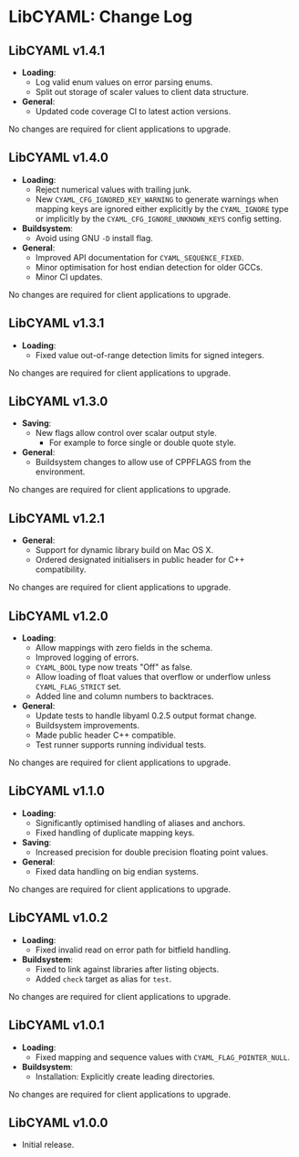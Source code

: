LibCYAML: Change Log
====================

## LibCYAML v1.4.1

* **Loading**:
  * Log valid enum values on error parsing enums.
  * Split out storage of scaler values to client data structure.
* **General**:
  * Updated code coverage CI to latest action versions.

No changes are required for client applications to upgrade.


## LibCYAML v1.4.0

* **Loading**:
  * Reject numerical values with trailing junk.
  * New `CYAML_CFG_IGNORED_KEY_WARNING` to generate warnings when mapping
    keys are ignored either explicitly by the `CYAML_IGNORE` type or implicitly
    by the `CYAML_CFG_IGNORE_UNKNOWN_KEYS` config setting.
* **Buildsystem**:
  * Avoid using GNU `-D` install flag.
* **General**:
  * Improved API documentation for `CYAML_SEQUENCE_FIXED`.
  * Minor optimisation for host endian detection for older GCCs.
  * Minor CI updates.

No changes are required for client applications to upgrade.


## LibCYAML v1.3.1

* **Loading**:
  * Fixed value out-of-range detection limits for signed integers.

No changes are required for client applications to upgrade.


## LibCYAML v1.3.0

* **Saving**:
  * New flags allow control over scalar output style.
    - For example to force single or double quote style.
* **General**:
  * Buildsystem changes to allow use of CPPFLAGS from the environment.

No changes are required for client applications to upgrade.


## LibCYAML v1.2.1

* **General**:
  * Support for dynamic library build on Mac OS X.
  * Ordered designated initialisers in public header for C++ compatibility.

No changes are required for client applications to upgrade.


## LibCYAML v1.2.0

* **Loading**:
  * Allow mappings with zero fields in the schema.
  * Improved logging of errors.
  * `CYAML_BOOL` type now treats "Off" as false.
  * Allow loading of float values that overflow or underflow unless
    `CYAML_FLAG_STRICT` set.
  * Added line and column numbers to backtraces.
* **General**:
  * Update tests to handle libyaml 0.2.5 output format change.
  * Buildsystem improvements.
  * Made public header C++ compatible.
  * Test runner supports running individual tests.

No changes are required for client applications to upgrade.


## LibCYAML v1.1.0

* **Loading**:
  * Significantly optimised handling of aliases and anchors.
  * Fixed handling of duplicate mapping keys.
* **Saving**:
  * Increased precision for double precision floating point values.
* **General**:
  * Fixed data handling on big endian systems.

No changes are required for client applications to upgrade.


## LibCYAML v1.0.2

* **Loading**:
  * Fixed invalid read on error path for bitfield handling.
* **Buildsystem**:
  * Fixed to link against libraries after listing objects.
  * Added `check` target as alias for `test`.

No changes are required for client applications to upgrade.


## LibCYAML v1.0.1

* **Loading**:
  * Fixed mapping and sequence values with `CYAML_FLAG_POINTER_NULL`.
* **Buildsystem**:
  * Installation: Explicitly create leading directories.

No changes are required for client applications to upgrade.


## LibCYAML v1.0.0

* Initial release.
